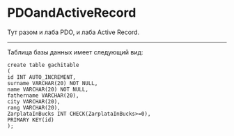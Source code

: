 # PDOandActiveRecord
Тут разом и лаба PDO, и лаба Active Record.

- - - - - - - - - - - - - - - - - - - - - -

Таблица базы данных имеет следующий вид:

```
create table gachitable
(
id INT AUTO_INCREMENT, 
surname VARCHAR(20) NOT NULL,
name VARCHAR(20) NOT NULL,
fathername VARCHAR(20),
city VARCHAR(20),
rang VARCHAR(20),
ZarplataInBucks INT CHECK(ZarplataInBucks>=0),
PRIMARY KEY(id)
);
```

